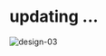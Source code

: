 # updating ...

![design-03](https://user-images.githubusercontent.com/75183667/168158833-5d99fc75-cfa9-4b57-9ba5-701304c38877.jpg)
